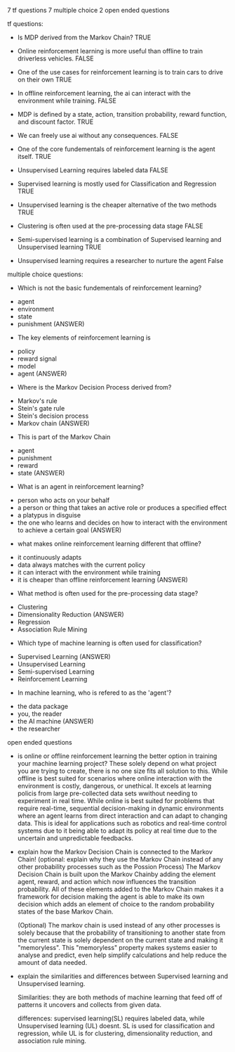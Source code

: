 7 tf questions
7 multiple choice
2 open ended questions



tf questions:

- Is MDP derived from the Markov Chain?
  TRUE
  
- Online reinforcement learning is more useful than offline to train driverless vehicles.
  FALSE

- One of the use cases for reinforcement learning is to train cars to drive on their own
  TRUE
  
- In offline reinforcement learning, the ai can interact with the environment while training.
  FALSE
  
- MDP is defined by a state, action, transition probability, reward function, and discount factor.
  TRUE
  
- We can freely use ai without any consequences.
  FALSE
  
- One of the core fundementals of reinforcement learning is the agent itself.
  TRUE

- Unsupervised Learning requires labeled data 
  FALSE

- Supervised learning is mostly used for Classification and Regression
  TRUE

- Unsupervised learning is the cheaper alternative of the two methods
  TRUE

- Clustering is often used at the pre-processing data stage
  FALSE

- Semi-supervised learning is a combination of Supervised learning and Unsupervised learning
  TRUE

- Unsupervised learning requires a researcher to nurture the agent
  False 


multiple choice questions:

- Which is not the basic fundementals of reinforcement learning?
+ agent
+ environment
+ state
+ punishment (ANSWER)

- The key elements of reinforcement learning is
+ policy
+ reward signal
+ model
+ agent (ANSWER)

- Where is the Markov Decision Process derived from?
+ Markov's rule
+ Stein's gate rule
+ Stein's decision process
+ Markov chain (ANSWER)

- This is part of the Markov Chain
+ agent
+ punishment
+ reward
+ state (ANSWER)

- What is an agent in reinforcement learning?
+ person who acts on your behalf
+ a person or thing that takes an active role or produces a specified effect
+ a platypus in disguise
+ the one who learns and decides on how to interact with the environment to achieve a certain goal (ANSWER)

- what makes online reinforcement learning different that offline?
+ it continuously adapts
+ data always matches with the current policy
+ it can interact with the environment while training
+ it is cheaper than offline reinforcement learning (ANSWER)

- What method is often used for the pre-processing data stage?
+ Clustering
+ Dimensionality Reduction (ANSWER)
+ Regression
+ Association Rule Mining

- Which type of machine learning is often used for classification?
+ Supervised Learning (ANSWER)
+ Unsupervised Learning
+ Semi-supervised Learning
+ Reinforcement Learning

- In machine learning, who is refered to as the 'agent'?
+ the data package
+ you, the reader 
+ the AI machine (ANSWER)
+ the researcher 



open ended questions

- is online or offline reinforcement learning the better option in training your machine learning project?
  These solely depend on what project you are trying to create, there is no one size fits all solution to this. While offline is best suited for scenarios where online interaction with the environment is costly, dangerous, or unethical. It excels at learning policis from large pre-collected data sets wwithout needing to experiment in real time. While online is best suited for problems that require real-time, sequential decision-making in dynamic environments where an agent learns from direct interaction and can adapt to changing data. This is ideal for applications such as robotics and real-time control systems due to it being able to adapt its policy at real time due to the uncertain and unpredictable feedbacks.

- explain how the Markov Decision Chain is connected to the Markov Chain! (optional: explain why they use the Markov Chain instead of any other probability processes such as the Possion Process)
  The Markov Decision Chain is built upon the Markov Chainby adding the element agent, reward, and action which now influences the transition probability. All of these elements added to the Markov Chain makes it a framework for decision making the agent is able to make its own decision which adds an element of choice to the random probability states of the base Markov Chain.

  (Optional) The markov chain is used instead of any other processes is solely because that the probability of transitioning to another state from the current state is solely dependent on the current state and making it "memoryless". This "memoryless" property makes systems easier to analyse and predict, even help simplify calculations and help reduce the amount of data needed.

- explain the similarities and differences between Supervised learning and Unsupervised learning.

  Similarities: they are both methods of machine learning that feed off of patterns it uncovers and collects from given data.

  differences: supervised learning(SL) requires labeled data, while Unsupervised learning (UL) doesnt. SL is used for classification and regression, while UL is for clustering, dimensionality reduction, and association rule mining. 